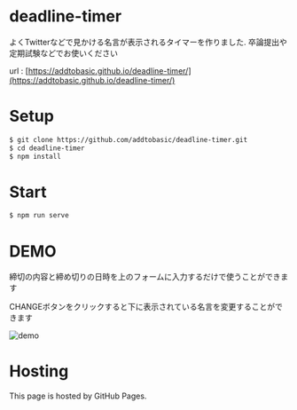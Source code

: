 # deadline-timer

よくTwitterなどで見かける名言が表示されるタイマーを作りました. 卒論提出や定期試験などでお使いください

url : [https://addtobasic.github.io/deadline-timer/](https://addtobasic.github.io/deadline-timer/)

# Setup

```bash
$ git clone https://github.com/addtobasic/deadline-timer.git
$ cd deadline-timer
$ npm install
```
# Start

```bash
$ npm run serve
```

# DEMO

締切の内容と締め切りの日時を上のフォームに入力するだけで使うことができます

CHANGEボタンをクリックすると下に表示されている名言を変更することができます

![](demo.png "demo")

# Hosting

This page is hosted by GitHub Pages.
